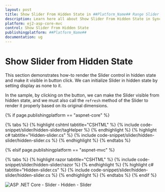 ```yaml
---
layout: post
title: Show Slider From Hidden State in ##Platform_Name## Range Slider Control
description: Learn here all about Show Slider From Hidden State in Syncfusion ##Platform_Name## Range Slider control of Syncfusion Essential JS 2 and more.
platform: ej2-asp-core-mvc
control: Show Slider From Hidden State
publishingplatform: ##Platform_Name##
documentation: ug
---
```


# Show Slider from Hidden State

This section demonstrates how-to render the Slider control in hidden state and make it visible in button click. We can initialize Slider in hidden state by setting display as none to it.

In the sample, by clicking on the button, we can make the Slider visible from hidden state, and we must also call the `refresh` method of the Slider to render it properly based on its original dimensions.

{% if page.publishingplatform == "aspnet-core" %}

{% tabs %}
{% highlight cshtml tabtitle="CSHTML" %}
{% include code-snippet/slider/hidden-slider/tagHelper %}
{% endhighlight %}
{% highlight c# tabtitle="Hidden-slider.cs" %}
{% include code-snippet/slider/hidden-slider/hidden-slider.cs %}
{% endhighlight %}
{% endtabs %}

{% elsif page.publishingplatform == "aspnet-mvc" %}

{% tabs %}
{% highlight razor tabtitle="CSHTML" %}
{% include code-snippet/slider/hidden-slider/razor %}
{% endhighlight %}
{% highlight c# tabtitle="Hidden-slider.cs" %}
{% include code-snippet/slider/hidden-slider/hidden-slider.cs %}
{% endhighlight %}
{% endtabs %}
{% endif %}



![ASP .NET Core - Slider - Hidden - Slider](../images/hidden-slider.png)